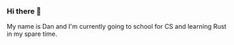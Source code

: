 ### Hi there 👋

My name is Dan and I'm currently going to school for CS and learning Rust in my spare time.

